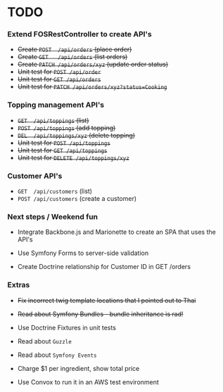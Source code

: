 # TODO

### Extend FOSRestController to create API's

* ~~Create `POST  /api/orders`             (place order)~~
* ~~Create `GET   /api/orders`             (list orders)~~
* ~~Create `PATCH /api/orders/xyz`         (update order status)~~
* ~~Unit test for `POST /api/order`~~
* ~~Unit test for `GET /api/orders`~~
* ~~Unit test for `PATCH /api/orders/xyz?status=Cooking`~~


### Topping management API's

* ~~`GET  /api/toppings`                (list)~~
* ~~`POST /api/toppings`                (add topping)~~
* ~~`DEL  /api/toppings/xyz`            (delete topping)~~
* ~~Unit test for `POST /api/toppings`~~
* ~~Unit test for `GET /api/toppings`~~
* ~~Unit test for `DELETE /api/toppings/xyz`~~


### Customer API's

* `GET  /api/customers`            (list)
* `POST /api/customers`            (create a customer)


### Next steps / Weekend fun

* Integrate Backbone.js and Marionette to create an SPA that uses the API's

* Use Symfony Forms to server-side validation

* Create Doctrine relationship for Customer ID in GET /orders



### Extras

* ~~Fix incorrect twig template locations that I pointed out to Thai~~

* ~~Read about Symfony Bundles - bundle inheritance is rad!~~

* Use Doctrine Fixtures in unit tests

* Read about `Guzzle`

* Read about `Symfony Events`

* Charge $1 per ingredient, show total price

* Use Convox to run it in an AWS test environment
